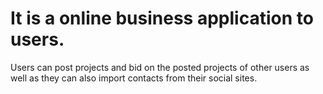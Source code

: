 # It is a online business application to users.

Users can post projects and bid on the posted projects of other users as well as they can also import contacts from their social sites.
